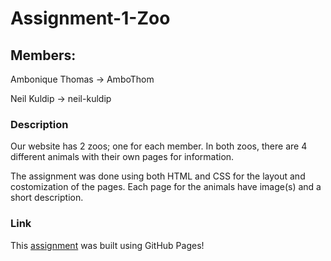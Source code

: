 # Assignment-1-Zoo

## Members:

Ambonique Thomas -> AmboThom

Neil Kuldip -> neil-kuldip

### Description
Our website has 2 zoos; one for each member. In both zoos, there are 4 different animals with their own pages for information.

The assignment was done using both HTML and CSS for the layout and costomization of the pages. Each page for the animals have image(s) and 
a short description.

### Link
This [assignment](AmboThom.github.io/Assignment-1-Zoo) was built using GitHub Pages!
